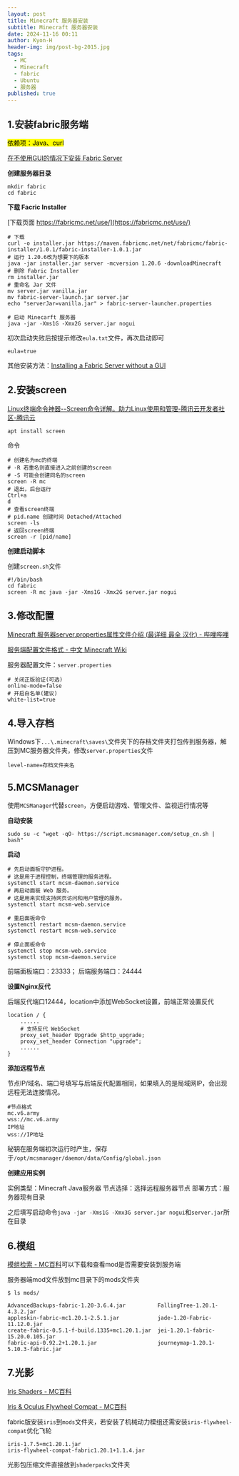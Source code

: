 ```yaml
---
layout: post
title: Minecraft 服务器安装
subtitle: Minecraft 服务器安装
date: 2024-11-16 00:11
author: Kyon-H
header-img: img/post-bg-2015.jpg
tags:
  - MC
  - Minecraft
  - fabric
  - Ubuntu
  - 服务器
published: true
---
```

## 1.安装fabric服务端

<mark>依赖项：Java、curl</mark> 

[在不使用GUI的情况下安装 Fabric Server](https://fabricmc.net/wiki/zh_cn:player:tutorials:install_server) 

**创建服务器目录**

```shell
mkdir fabric
cd fabric
```

**下载 Facric Installer**

[下载页面 https://fabricmc.net/use/](https://fabricmc.net/use/) 

```shell
# 下载
curl -o installer.jar https://maven.fabricmc.net/net/fabricmc/fabric-installer/1.0.1/fabric-installer-1.0.1.jar
# 运行 1.20.6改为想要下的版本
java -jar installer.jar server -mcversion 1.20.6 -downloadMinecraft
# 删除 Fabric Installer
rm installer.jar
# 重命名 Jar 文件
mv server.jar vanilla.jar
mv fabric-server-launch.jar server.jar
echo "serverJar=vanilla.jar" > fabric-server-launcher.properties
 
# 启动 Minecarft 服务器
java -jar -Xms1G -Xmx2G server.jar nogui
```

初次启动失败后按提示修改`eula.txt`文件，再次启动即可
```
eula=true
```

其他安装方法：[Installing a Fabric Server without a GUI](https://fabricmc.net/wiki/player:tutorials:install_server) 

## 2.安装screen

[Linux终端命令神器--Screen命令详解。助力Linux使用和管理-腾讯云开发者社区-腾讯云](https://cloud.tencent.com/developer/article/1844735) 

```shell
apt install screen
```

命令
```shell
# 创建名为mc的终端
# -R 若重名则直接进入之前创建的screen
# -S 可能会创建同名的screen
screen -R mc
# 退出，后台运行
Ctrl+a
d
# 查看screen终端
# pid.name 创建时间 Detached/Attached
screen -ls
# 返回screen终端
screen -r [pid/name]
```

**创建启动脚本**

创建`screen.sh`文件

```shell
#!/bin/bash
cd fabric
screen -R mc java -jar -Xms1G -Xmx2G server.jar nogui
```

## 3.修改配置

[Minecraft 服务器server.properties属性文件介绍 (最详细 最全 汉化) - 哔哩哔哩](https://www.bilibili.com/opus/422753987430124575) 

[服务端配置文件格式 - 中文 Minecraft Wiki](https://zh.minecraft.wiki/w/%E6%9C%8D%E5%8A%A1%E7%AB%AF%E9%85%8D%E7%BD%AE%E6%96%87%E4%BB%B6%E6%A0%BC%E5%BC%8F?variant=zh) 

服务器配置文件：`server.properties`
```
# 关闭正版验证(可选)
online-mode=false
# 开启白名单(建议)
white-list=true
```

## 4.导入存档

Windows下`...\.minecraft\saves\`文件夹下的存档文件夹打包传到服务器，解压到MC服务器文件夹，修改`server.properties`文件
```
level-name=存档文件夹名
```

## 5.MCSManager

使用`MCSManager`代替`screen`，方便启动游戏、管理文件、监视运行情况等

**自动安装**
```shell
sudo su -c "wget -qO- https://script.mcsmanager.com/setup_cn.sh | bash"
```

**启动**
```shell
# 先启动面板守护进程。
# 这是用于进程控制，终端管理的服务进程。
systemctl start mcsm-daemon.service
# 再启动面板 Web 服务。
# 这是用来实现支持网页访问和用户管理的服务。
systemctl start mcsm-web.service

# 重启面板命令
systemctl restart mcsm-daemon.service
systemctl restart mcsm-web.service

# 停止面板命令
systemctl stop mcsm-web.service
systemctl stop mcsm-daemon.service
```

前端面板端口：23333；
后端服务端口：24444

**设置Nginx反代**

后端反代端口12444，location中添加WebSocket设置，前端正常设置反代
```
location / {
	......
	# 支持反代 WebSocket 
	proxy_set_header Upgrade $http_upgrade; 
	proxy_set_header Connection "upgrade";
	......
}
```

**添加远程节点**

节点IP/域名、端口号填写与后端反代配置相同，如果填入的是局域网IP，会出现远程无法连接情况。
```
#节点格式
mc.v6.army
wss://mc.v6.army
IP地址
wss://IP地址
```

秘钥在服务端初次运行时产生，保存于`/opt/mcsmanager/daemon/data/Config/global.json`

**创建应用实例**

实例类型：Minecraft Java服务器
节点选择：选择远程服务器节点
部署方式：服务器现有目录

之后填写启动命令`java -jar -Xms1G -Xmx3G server.jar nogui`和`server.jar`所在目录

## 6.模组

[模组检索 - MC百科](https://www.mcmod.cn/modlist.html)可以下载和查看mod是否需要安装到服务端

服务器端mod文件放到mc目录下的mods文件夹
```shell
$ ls mods/

AdvancedBackups-fabric-1.20-3.6.4.jar          FallingTree-1.20.1-4.3.2.jar
appleskin-fabric-mc1.20.1-2.5.1.jar            jade-1.20-Fabric-11.12.0.jar
create-fabric-0.5.1-f-build.1335+mc1.20.1.jar  jei-1.20.1-fabric-15.20.0.105.jar
fabric-api-0.92.2+1.20.1.jar                   journeymap-1.20.1-5.10.3-fabric.jar
```

## 7.光影

[Iris Shaders - MC百科](https://www.mcmod.cn/class/3697.html)

[Iris & Oculus Flywheel Compat - MC百科](https://www.mcmod.cn/class/7283.html)

fabric版安装`iris`到`mods`文件夹，若安装了机械动力模组还需安装`iris-flywheel-compat`优化飞轮

```
iris-1.7.5+mc1.20.1.jar
iris-flywheel-compat-fabric1.20.1+1.1.4.jar
```

光影包压缩文件直接放到`shaderpacks`文件夹
